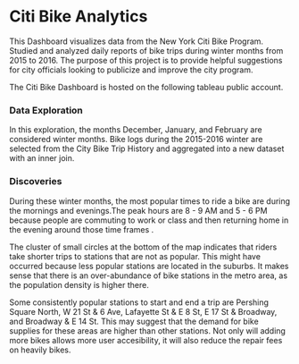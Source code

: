 # Citi Bike Analytics

This Dashboard visualizes data from the New York Citi Bike Program. Studied and analyzed daily reports of bike trips during winter months from 2015 to 2016. The purpose of this project is to provide helpful suggestions for city officials looking to publicize and improve the city program.

The Citi Bike Dashboard is hosted on the following tableau public account.

### Data Exploration

In this exploration, the months December, January, and February are considered winter months. Bike logs during the 2015-2016 winter are selected from the City Bike Trip History and aggregated into a new dataset with an inner join. 

### Discoveries
During these winter months, the most popular times to ride a bike are during the mornings and evenings.The peak hours are  8 - 9 AM and 5 - 6 PM because  people are commuting to work or class and then returning home in the evening around those time frames . 

The cluster of small circles at the bottom of the map indicates that riders take shorter trips to stations that are not as popular. This might have occurred because less popular stations are located in the suburbs. It makes sense that there is an over-abundance of bike stations in the metro area, as the population density is higher there.

Some consistently popular stations to start and end a trip are Pershing Square  North, W 21 St & 6 Ave, Lafayette St & E 8 St, E 17 St & Broadway, and Broadway & E 14 St. This may suggest that the demand for bike supplies for these areas are higher than other stations. Not only will adding more bikes allows more user accesibility, it will also reduce the repair fees on heavily bikes.
